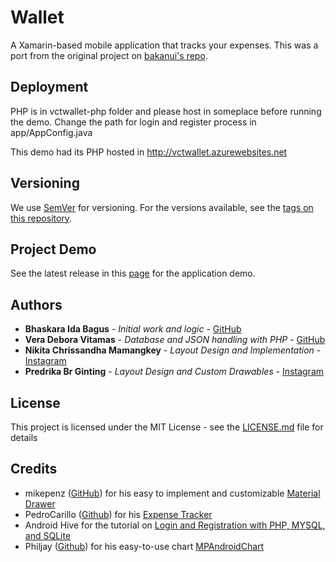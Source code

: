 # Wallet

A Xamarin-based mobile application that tracks your expenses. This was a port from the original project on [bakanui's repo](https://github.com/bakanui/Wallet).

## Deployment

PHP is in vctwallet-php folder and please host in someplace before running the demo. Change the path for login and register process in app/AppConfig.java

This demo had its PHP hosted in http://vctwallet.azurewebsites.net

## Versioning

We use [SemVer](http://semver.org/) for versioning. For the versions available, see the [tags on this repository](https://github.com/bakanui/Wallet/tags). 

## Project Demo

See the latest release in this [page](https://github.com/bakanui/Wallet/releases) for the application demo.

## Authors

* **Bhaskara Ida Bagus** - *Initial work and logic* - [GitHub](https://github.com/bakanui)
* **Vera Debora Vitamas** - *Database and JSON handling with PHP* - [GitHub](https://github.com/veradebv)
* **Nikita Chrissandha Mamangkey** - *Layout Design and Implementation* - [Instagram](https://www.instagram.com/nikchriss/)
* **Predrika Br Ginting** - *Layout Design and Custom Drawables* - [Instagram](https://www.instagram.com/chapercha/)

## License

This project is licensed under the MIT License - see the [LICENSE.md](LICENSE.md) file for details

## Credits

* mikepenz ([GitHub](https://github.com/mikepenz)) for his easy to implement and customizable [Material Drawer](https://github.com/mikepenz/MaterialDrawer)
* PedroCarillo ([Github](https://github.com/PedroCarrillo)) for his [Expense Tracker](https://github.com/PedroCarrillo/Expense-Tracker-App/)
* Android Hive for the tutorial on [Login and Registration with PHP, MYSQL, and SQLite](http://www.androidhive.info/2012/01/android-login-and-registration-with-php-mysql-and-sqlite/)
* Philjay ([Github](https://github.com/PhilJay)) for his easy-to-use chart [MPAndroidChart](https://github.com/PhilJay/MPAndroidChart)
